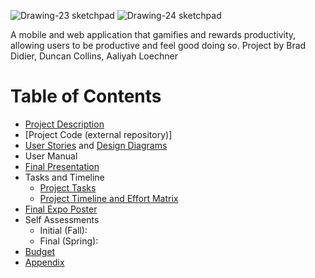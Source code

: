 ![Drawing-23 sketchpad](https://github.com/Deegee13244/Senior-Design/assets/75388877/8a10be84-c370-4221-9cb6-e66499206092) ![Drawing-24 sketchpad](https://github.com/Deegee13244/Senior-Design/assets/75388877/0cd2a60b-34c1-4bbd-a86a-8e8cc8398b51)

A mobile and web application that gamifies and rewards productivity, allowing users to be productive and feel good doing so. 
Project by Brad Didier, Duncan Collins, Aaliyah Loechner

# Table of Contents
* [Project Description](Project-Description.md)
* [Project Code (external repository)]
* [User Stories](Design-Submissions/UserStories.md) and [Design Diagrams](Design-Submissions/Design-Diagrams.png)
* User Manual
* [Final Presentation](https://prezi.com/view/WSnXnDEXf5VbXeklmjLc/)
* Tasks and Timeline
  * [Project Tasks](Design-Submissions/TaskList.md)
  * [Project Timeline and Effort Matrix](Design-Submissions/Timeline-Milestones-and-Effort-Matrix.pdf)
* [Final Expo Poster](Task_Hero_Expo_Poster.pdf)
* Self Assessments
  * Initial (Fall):
  * Final (Spring): 
* [Budget](budget.md)
* [Appendix](Appendix.md)
